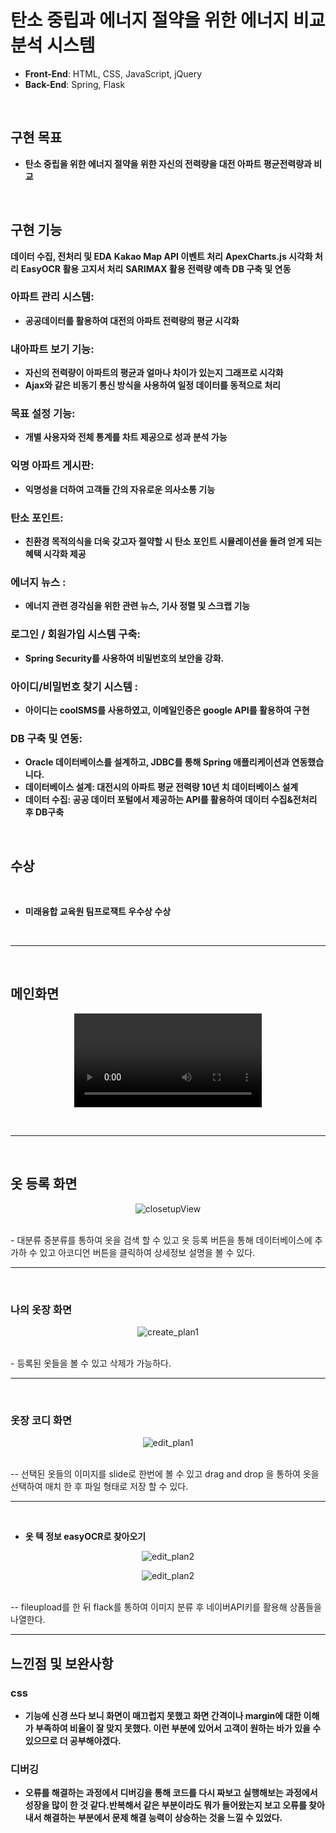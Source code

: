 # 탄소 중립과 에너지 절약을 위한 에너지 비교 분석 시스템

- **Front-End**: HTML, CSS, JavaScript, jQuery
- **Back-End**: Spring, Flask

<br>

## 구현 목표
 - **탄소 중립을 위한 에너지 절약을 위한 자신의 전력량을 대전 아파트 평균전력량과 비교**

<br>

## 구현 기능
**데이터 수집, 전처리 및 EDA**
**Kakao Map API 이벤트 처리**
**ApexCharts.js 시각화 처리**
**EasyOCR 활용 고지서 처리**
**SARIMAX 활용 전력량 예측**
**DB 구축 및 연동**

### 아파트 관리 시스템:
 - **공공데이터를 활용하여 대전의 아파트 전력량의 평균 시각화**
 
### 내아파트 보기 기능:
 - **자신의 전력량이 아파트의 평균과 얼마나 차이가 있는지 그래프로 시각화**
 - **Ajax와 같은 비동기 통신 방식을 사용하여 일정 데이터를 동적으로 처리**

### 목표 설정 기능:
 - **개별 사용자와 전체 통계를 차트 제공으로 성과 분석 가능**


### 익명 아파트 게시판:
 - **익명성을 더하여 고객들 간의 자유로운 의사소통 기능**

### 탄소 포인트:
 - **친환경 목적의식을 더욱 갖고자 절약할 시 탄소 포인트 시뮬레이션을 돌려 얻게 되는 혜택 시각화 제공**

### 에너지 뉴스 :
 - **에너지 관련 경각심을 위한 관련 뉴스, 기사 정렬 및 스크랩 기능**

### 로그인 / 회원가입 시스템 구축:
 - **Spring Security를 사용하여 비밀번호의 보안을 강화.**
### 아이디/비밀번호 찾기 시스템 :
 - **아이디는 coolSMS를 사용하였고, 이메일인증은 google API를 활용하여 구현**
### DB 구축 및 연동:
 - **Oracle 데이터베이스를 설계하고, JDBC를 통해 Spring 애플리케이션과 연동했습니다.**
 - **데이터베이스 설계: 대전시의 아파트 평균 전력량 10년 치 데이터베이스 설계**
- **데이터 수집: 공공 데이터 포털에서 제공하는 API를 활용하여 데이터 수집&전처리 후 DB구축**


 

<br> 

## 수상 
<br>

 - **미래융합 교육원 팀프로잭트 우수상 수상**

    

<br>
<hr>
<br>

## 메인화면
<p align="center">
  <video src="https://github.com/asder0705/2024_Team_Project/assets/150253403/da14014e-a184-49fd-870a-82471dc714fb" alt="main">
</p>
<br>
<hr>
<br>

## 옷 등록 화면
<p align="center">
  <img src="https://github.com/asder0705/SpringCloset/assets/150253403/5544b476-322f-4bec-b748-dfc4564c96e2" alt="closetupView">
</p>
<br>
- 대분류 중분류를 통하여 옷을 검색 할 수 있고 옷 등록 버튼을 통해 데이터베이스에 추가하 수 있고 아코디언 버튼을 클릭하여 상세정보 설명을 볼 수 있다.
<hr>
<br>

### 나의 옷장 화면
<p align="center">
  <img src="https://github.com/asder0705/SpringCloset/assets/150253403/d808ebdd-0c7e-4491-8030-9b59cd89e642" alt="create_plan1">
</p>
<br>
- 등록된 옷들을 볼 수 있고 삭제가 가능하다.
<hr>
<br>

### 옷장 코디 화면
<p align="center">
  <img src="https://github.com/asder0705/SpringCloset/assets/150253403/d95c6709-fd00-4acd-902c-d12baa70b0b5" alt="edit_plan1">
</p>
<br>
-- 선택된 옷들의 이미지를 slide로 한번에 볼 수 있고 drag and drop 을 통하여 옷을 선택하여 매치 한 후 파일 형태로 저장 할 수 있다.
<hr>
<br>

- **옷 텍 정보 easyOCR로 찾아오기** 
<p align="center">
  <img src=https://github.com/asder0705/SpringCloset/assets/150253403/89bf39b1-7ae9-4994-ac40-2d1468bf8121"" alt="edit_plan2">
</p>
<p align="center">
  <img src="https://github.com/asder0705/SpringCloset/assets/150253403/1d4e3126-c8fe-4f5e-81ee-7341a33f5af5" alt="edit_plan2">
</p>
<br>
-- fileupload를 한 뒤 flack를 통하여 이미지 분류 후 네이버API키를 활용해 상품들을 나열한다.
<hr>


## 느낀점 및 보완사항
### css
- **기능에 신경 쓰다 보니 화면이 매끄럽지 못했고 화면 간격이나 margin에 대한 이해가 부족하여 비율이 잘 맞지 못했다. 이런 부분에 있어서 고객이 원하는 바가 있을 수 있으므로 더 공부해야겠다.**

### 디버깅
- **오류를 해결하는 과정에서 디버깅을 통해 코드를 다시 짜보고 실행해보는 과정에서 성장을 많이 한 것 같다.반복해서 같은 부분이라도 뭐가 들어왔는지 보고 오류를 찾아내서 해결하는 부분에서 문제 해결 능력이 상승하는 것을 느낄 수 있었다.**




